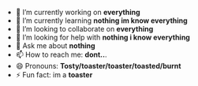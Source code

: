 
- 🔭 I’m currently working on **everything**
- 🌱 I’m currently learning **nothing im know everything** 
- 👯 I’m looking to collaborate on **everything**
- 🤔 I’m looking for help with **nothing i know everything**
- 💬 Ask me about **nothing**
- 📫 How to reach me: **dont..**.
- 😄 Pronouns: **Tosty/toaster/toaster/toasted/burnt**
- ⚡ Fun fact: im a **toaster** 
